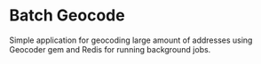 # Batch Geocode

Simple application for geocoding large amount of addresses using Geocoder gem and Redis for running background jobs.
